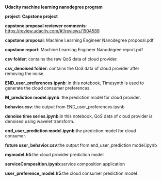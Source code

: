 **Udacity machine learning nanodegree program**

**project**: **Capstone project**

**capstone proposal reviewer comments**: 
https://review.udacity.com/#!/reviews/1504589

**capstone proposal**: Machine Learning Engineer Nanodegree proposal.pdf

**capstone report**: Machine Learning Engineer Nanodegree report.pdf

**csv folder**: contains the raw QoS data of cloud provider.

**csv_denoised folder**: contains the QoS data of cloud provider after removing the noise.

**END_user_preferences.ipynb**: in this notebook, Timesynth is used to generate the cloud consumer preferences. 

**M_prediction model.ipynb**: the prediction model for cloud provider.

**behavior.csv**: the output from END_user_preferences.ipynb

**denoise time series.ipynb**:in this notebook, QoS data of cloud provider is denoised using wavelet transform.

**end_user_prediction model.ipynb**:the prediction model for cloud consumer.

**future user_behavior.csv**:the output from end_user_prediction model.ipynb

**mymodel.h5**:the cloud provider prediction model 

**serviceComposition.ipynb**:service composition application

**user_preference_model.h5**:the cloud consumer prediction model 

